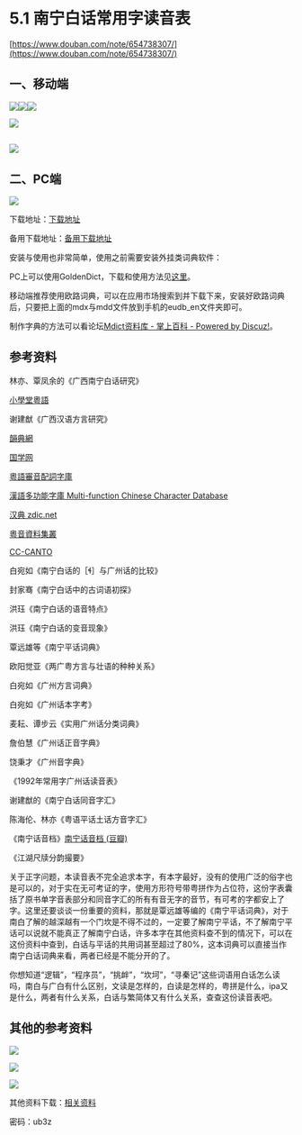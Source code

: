 # 5.1 南宁白话常用字读音表

[https://www.douban.com/note/654738307/](https://www.douban.com/note/654738307/)

## 一、移动端

![](/img/appendix5.1/import.png)![](/img/appendix5.1/import2.png)![](/img/appendix5.1/import3.png)

![](/img/appendix5.1/import4.png)

## ![](/img/appendix5.1/import5.png)

## 二、PC端

![](/img/appendix5.1/import6.png)

下载地址：[下载地址](https://coding.net/u/LeiMaau/p/NaamBaakDICT/git)

备用下载地址：[备用下载地址](https://github.com/leimaau/NaamBaakDict)

安装与使用也非常简单，使用之前需要安装外挂类词典软件：

PC上可以使用GoldenDict，下载和使用方法见[这里](https://github.com/Dictionaryphile/GoldenDict_zh_manual/blob/master/%E7%BB%86%E8%8A%82%E6%95%99%E7%A8%8B/GoldenDict%20%E4%B8%8B%E8%BD%BD%E3%80%81%E5%AE%89%E8%A3%85%E3%80%81%E4%BD%BF%E7%94%A8%E5%85%A5%E9%97%A8%E6%95%99%E7%A8%8B%5BWindows%20%E7%89%88%5D.md)。

移动端推荐使用欧路词典，可以在应用市场搜索到并下载下来，安装好欧路词典后，只要把上面的mdx与mdd文件放到手机的eudb\_en文件夹即可。

制作字典的方法可以看论坛[Mdict资料库 - 掌上百科 - Powered by Discuz!](https://www.pdawiki.com/forum/forum-4-1.html)。

## 参考资料

林亦、覃凤余的《广西南宁白话研究》

[小學堂粵語](http://xiaoxue.iis.sinica.edu.tw/yueyu)

谢建猷《广西汉语方言研究》

[韻典網](http://ytenx.org/)

[国学网](http://www.guoxuedashi.com/)

[粵語審音配詞字庫](http://humanum.arts.cuhk.edu.hk/Lexis/lexi-can/)

[漢語多功能字庫 Multi-function Chinese Character Database](http://humanum.arts.cuhk.edu.hk/Lexis/lexi-mf/)

[汉典 zdic.net](http://www.zdic.net/)

[粵音資料集叢](http://www.jyut.net/)

[CC-CANTO](http://cccanto.org/)

白宛如《南宁白话的［ɬ］与广州话的比较》

封家骞《南宁白话中的古词语初探》

洪珏《南宁白话的语音特点》

洪珏《南宁白话的变音现象》

覃远雄等《南宁平话词典》

欧阳觉亚《两广粤方言与壮语的种种关系》

白宛如《广州方言词典》

白宛如《广州话本字考》

麦耘、谭步云《实用广州话分类词典》

詹伯慧《广州话正音字典》

饶秉才《广州音字典》

《1992年常用字广州话读音表》

谢建猷的《南宁白话同音字汇》

陈海伦、林亦《粤语平话土话方音字汇》

《南宁话音档》[南宁话音档 \(豆瓣\)](https://book.douban.com/subject/3942301/)

《江湖尺牍分韵撮要》

关于正字问题，本读音表不完全追求本字，有本字最好，没有的使用广泛的俗字也是可以的，对于实在无可考证的字，使用方形符号带粤拼作为占位符，这份字表囊括了原书单字音表部分和同音字汇的所有有音无字的音节，有可考的字都安上了字。这里还要谈谈一份重要的资料，那就是覃远雄等编的《南宁平话词典》，对于南白了解的越深越有一个门坎是不得不过的，一定要了解南宁平话，不了解南宁平话可以说就不能真正了解南宁白话，许多本字在其他资料查不到的情况下，可以在这份资料中查到，白话与平话的共用词甚至超过了80%，这本词典可以直接当作南宁白话词典来看，两者已经是不能分开的了。

你想知道“逻辑”，“程序员”，“挑衅”，“坎坷”，“寻秦记”这些词语用白话怎么读吗，南白与广白有什么区别，文读是怎样的，白读是怎样的，粤拼是什么，ipa又是什么，两者有什么关系，白话与繁简体又有什么关系，查查这份读音表吧。

## 其他的参考资料

![](/img/appendix5.1/import7.png)

![](/img/appendix5.1/import8.png)

![](/img/appendix5.1/import9.png)

其他资料下载：[相关资料](https://pan.baidu.com/s/1rTgvt9CgafOx6qNtimMcQw)

密码：ub3z

